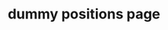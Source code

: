 ---
title: dummy positions page
sections:
   - type: positions_slider
     title: Available Positions
     positions:
      - title: Dusted DD
        content: >-
          Lorem ipsum dolor sit amet, consectetur adipiscing elit. Enim integer augue justo morbi ut arcu, diam, luctus ante. Velit tristique risus sit dignissim nam lacus, id molestie velit.
      - title: External VP
        content: >-
          Lorem ipsum dolor sit amet, consectetur adipiscing elit. Enim integer augue justo morbi ut arcu, diam, luctus ante. Velit tristique risus sit dignissim nam lacus, id molestie velit.
      - title: Ex CEO
        content: >-
          Lorem ipsum dolor sit amet, consectetur adipiscing elit. Enim integer augue justo morbi ut arcu, diam, luctus ante. Velit tristique risus sit dignissim nam lacus, id molestie velit.
template: advanced
---